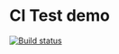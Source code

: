 # CI Test demo

[![Build status](https://ci.appveyor.com/api/projects/status/6vh986htm38yt31r?svg=true)](https://ci.appveyor.com/project/AnytaLeon/test-mocking)